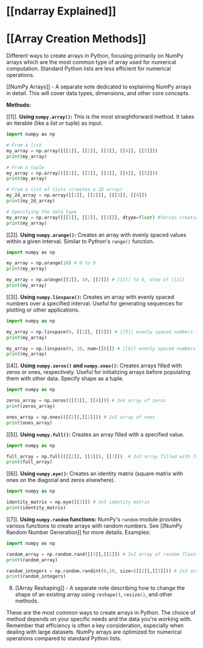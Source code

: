 # [[ndarray Explained]]
# [[Array Creation Methods]] 
Different ways to create arrays in Python, focusing primarily on NumPy arrays which are the most common type of array used for numerical computation.  Standard Python lists are less efficient for numerical operations.

[[NumPy Arrays]] -  A separate note dedicated to explaining NumPy arrays in detail.  This will cover data types, dimensions, and other core concepts.

**Methods:**

[[1]]. **Using `numpy.array()`:** This is the most straightforward method.  It takes an iterable (like a list or tuple) as input.

```python
import numpy as np

# From a list
my_array = np.array([[[1]], [[2]], [[3]], [[4]], [[5]]])
print(my_array)

# From a tuple
my_array = np.array(([[1]], [[2]], [[3]], [[4]], [[5]]))
print(my_array)

# From a list of lists (creates a 2D array)
my_2d_array = np.array([[1]], [[2]]], [[[3]], [[4]])
print(my_2d_array)

# Specifying the data type
my_array = np.array([[[1]], [[2]], [[3]]], dtype=float) #forces creation of a floating point array
print(my_array)
```

[[2]]. **Using `numpy.arange()`:** Creates an array with evenly spaced values within a given interval. Similar to Python's `range()` function.

```python
import numpy as np

my_array = np.arange(10) # 0 to 9
print(my_array)

my_array = np.arange([[2]], 10, [[2]]) # [[2]] to 8, step of [[2]]
print(my_array)
```

[[3]]. **Using `numpy.linspace()`:** Creates an array with evenly spaced numbers over a specified interval.  Useful for generating sequences for plotting or other applications.

```python
import numpy as np

my_array = np.linspace(0, [[1]], [[5]]) # [[5]] evenly spaced numbers from 0 to [[1]] (inclusive)
print(my_array)

my_array = np.linspace(0, 10, num=[[6]]) # [[6]] evenly spaced numbers from 0 to 10
print(my_array)

```

[[4]]. **Using `numpy.zeros()` and `numpy.ones()`:** Creates arrays filled with zeros or ones, respectively.  Useful for initializing arrays before populating them with other data.  Specify shape as a tuple.

```python
import numpy as np

zeros_array = np.zeros(([[3]], [[4]])) # 3x4 array of zeros
print(zeros_array)

ones_array = np.ones(([[2]],[[2]])) # 2x2 array of ones
print(ones_array)

```

[[5]]. **Using `numpy.full()`:** Creates an array filled with a specified value.

```python
import numpy as np

full_array = np.full(([[2]], [[3]]), [[7]])  # 2x3 array filled with 7s
print(full_array)
```

[[6]]. **Using `numpy.eye()`:** Creates an identity matrix (square matrix with ones on the diagonal and zeros elsewhere).

```python
import numpy as np

identity_matrix = np.eye([[3]]) # 3x3 identity matrix
print(identity_matrix)
```

[[7]]. **Using `numpy.random` functions:**  NumPy's `random` module provides various functions to create arrays with random numbers.  See [[NumPy Random Number Generation]] for more details.  Examples:


```python
import numpy as np

random_array = np.random.rand([[3]],[[2]]) # 3x2 array of random floats between 0 and [[1]]
print(random_array)

random_integers = np.random.randint(0,10, size=([[2]],[[3]])) # 2x3 array of random integers between 0 and 9
print(random_integers)
```

8.  [[Array Reshaping]] -  A separate note describing how to change the shape of an existing array using `reshape()`, `resize()`, and other methods.



These are the most common ways to create arrays in Python.  The choice of method depends on your specific needs and the data you're working with.  Remember that efficiency is often a key consideration, especially when dealing with large datasets. NumPy arrays are optimized for numerical operations compared to standard Python lists.
